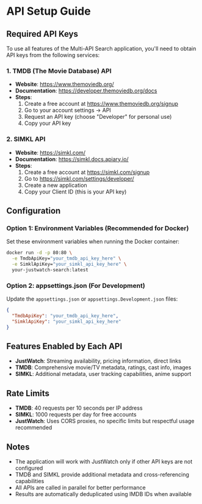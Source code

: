 # API Setup Guide

## Required API Keys

To use all features of the Multi-API Search application, you'll need to obtain API keys from the following services:

### 1. TMDB (The Movie Database) API

- **Website**: https://www.themoviedb.org/
- **Documentation**: https://developer.themoviedb.org/docs
- **Steps**:
  1. Create a free account at https://www.themoviedb.org/signup
  2. Go to your account settings → API
  3. Request an API key (choose "Developer" for personal use)
  4. Copy your API key

### 2. SIMKL API

- **Website**: https://simkl.com/
- **Documentation**: https://simkl.docs.apiary.io/
- **Steps**:
  1. Create a free account at https://simkl.com/signup
  2. Go to https://simkl.com/settings/developer/
  3. Create a new application
  4. Copy your Client ID (this is your API key)

## Configuration

### Option 1: Environment Variables (Recommended for Docker)

Set these environment variables when running the Docker container:

```bash
docker run -d -p 80:80 \
  -e TmdbApiKey="your_tmdb_api_key_here" \
  -e SimklApiKey="your_simkl_api_key_here" \
  your-justwatch-search:latest
```

### Option 2: appsettings.json (For Development)

Update the `appsettings.json` or `appsettings.Development.json` files:

```json
{
  "TmdbApiKey": "your_tmdb_api_key_here",
  "SimklApiKey": "your_simkl_api_key_here"
}
```

## Features Enabled by Each API

- **JustWatch**: Streaming availability, pricing information, direct links
- **TMDB**: Comprehensive movie/TV metadata, ratings, cast info, images
- **SIMKL**: Additional metadata, user tracking capabilities, anime support

## Rate Limits

- **TMDB**: 40 requests per 10 seconds per IP address
- **SIMKL**: 1000 requests per day for free accounts
- **JustWatch**: Uses CORS proxies, no specific limits but respectful usage recommended

## Notes

- The application will work with JustWatch only if other API keys are not configured
- TMDB and SIMKL provide additional metadata and cross-referencing capabilities
- All APIs are called in parallel for better performance
- Results are automatically deduplicated using IMDB IDs when available
